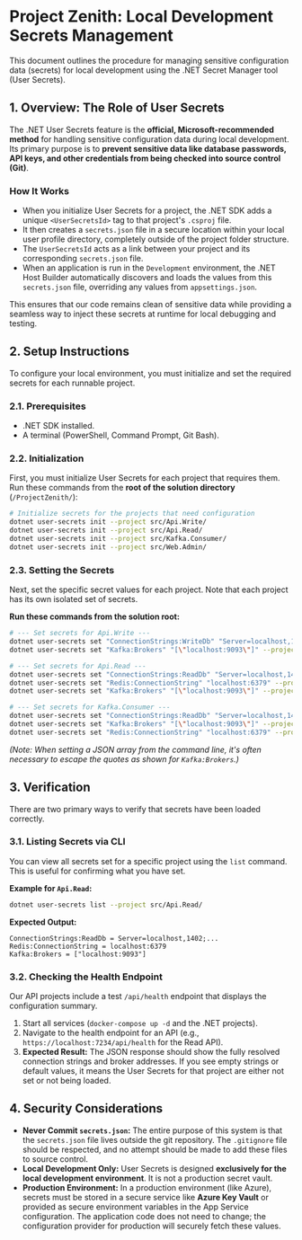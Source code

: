 # Project Zenith: Local Development Secrets Management

This document outlines the procedure for managing sensitive configuration data (secrets) for local development using the .NET Secret Manager tool (User Secrets).

## 1. Overview: The Role of User Secrets

The .NET User Secrets feature is the **official, Microsoft-recommended method** for handling sensitive configuration data during local development. Its primary purpose is to **prevent sensitive data like database passwords, API keys, and other credentials from being checked into source control (Git)**.

### How It Works

- When you initialize User Secrets for a project, the .NET SDK adds a unique `<UserSecretsId>` tag to that project's `.csproj` file.
- It then creates a `secrets.json` file in a secure location within your local user profile directory, completely outside of the project folder structure.
- The `UserSecretsId` acts as a link between your project and its corresponding `secrets.json` file.
- When an application is run in the `Development` environment, the .NET Host Builder automatically discovers and loads the values from this `secrets.json` file, overriding any values from `appsettings.json`.

This ensures that our code remains clean of sensitive data while providing a seamless way to inject these secrets at runtime for local debugging and testing.

## 2. Setup Instructions

To configure your local environment, you must initialize and set the required secrets for each runnable project.

### 2.1. Prerequisites

- .NET SDK installed.
- A terminal (PowerShell, Command Prompt, Git Bash).

### 2.2. Initialization

First, you must initialize User Secrets for each project that requires them. Run these commands from the **root of the solution directory** (`/ProjectZenith/`):

```bash
# Initialize secrets for the projects that need configuration
dotnet user-secrets init --project src/Api.Write/
dotnet user-secrets init --project src/Api.Read/
dotnet user-secrets init --project src/Kafka.Consumer/
dotnet user-secrets init --project src/Web.Admin/
```

### 2.3. Setting the Secrets

Next, set the specific secret values for each project. Note that each project has its own isolated set of secrets.

**Run these commands from the solution root:**

```bash
# --- Set secrets for Api.Write ---
dotnet user-secrets set "ConnectionStrings:WriteDb" "Server=localhost,1401;Database=ProjectZenithWriteDb;User Id=sa;Password=yourStrong(!)Password;TrustServerCertificate=True;" --project src/Api.Write/
dotnet user-secrets set "Kafka:Brokers" "[\"localhost:9093\"]" --project src/Api.Write/

# --- Set secrets for Api.Read ---
dotnet user-secrets set "ConnectionStrings:ReadDb" "Server=localhost,1402;Database=ProjectZenithReadDb;User Id=sa;Password=yourStrong(!)Password;TrustServerCertificate=True;" --project src/Api.Read/
dotnet user-secrets set "Redis:ConnectionString" "localhost:6379" --project src/Api.Read/
dotnet user-secrets set "Kafka:Brokers" "[\"localhost:9093\"]" --project src/Api.Read/

# --- Set secrets for Kafka.Consumer ---
dotnet user-secrets set "ConnectionStrings:ReadDb" "Server=localhost,1402;Database=ProjectZenithReadDb;User Id=sa;Password=yourStrong(!)Password;TrustServerCertificate=True;" --project src/Kafka.Consumer/
dotnet user-secrets set "Kafka:Brokers" "[\"localhost:9093\"]" --project src/Kafka.Consumer/
dotnet user-secrets set "Redis:ConnectionString" "localhost:6379" --project src/Kafka.Consumer/
```

_(Note: When setting a JSON array from the command line, it's often necessary to escape the quotes as shown for `Kafka:Brokers`.)_

## 3. Verification

There are two primary ways to verify that secrets have been loaded correctly.

### 3.1. Listing Secrets via CLI

You can view all secrets set for a specific project using the `list` command. This is useful for confirming what you have set.

**Example for `Api.Read`:**

```bash
dotnet user-secrets list --project src/Api.Read/
```

**Expected Output:**

```
ConnectionStrings:ReadDb = Server=localhost,1402;...
Redis:ConnectionString = localhost:6379
Kafka:Brokers = ["localhost:9093"]
```

### 3.2. Checking the Health Endpoint

Our API projects include a test `/api/health` endpoint that displays the configuration summary.

1.  Start all services (`docker-compose up -d` and the .NET projects).
2.  Navigate to the health endpoint for an API (e.g., `https://localhost:7234/api/health` for the Read API).
3.  **Expected Result:** The JSON response should show the fully resolved connection strings and broker addresses. If you see empty strings or default values, it means the User Secrets for that project are either not set or not being loaded.

## 4. Security Considerations

- **Never Commit `secrets.json`:** The entire purpose of this system is that the `secrets.json` file lives outside the git repository. The `.gitignore` file should be respected, and no attempt should be made to add these files to source control.
- **Local Development Only:** User Secrets is designed **exclusively for the local development environment**. It is not a production secret vault.
- **Production Environment:** In a production environment (like Azure), secrets must be stored in a secure service like **Azure Key Vault** or provided as secure environment variables in the App Service configuration. The application code does not need to change; the configuration provider for production will securely fetch these values.

```

```

